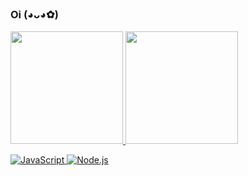 ### Oi (◕ᴗ◕✿)

  <a href="https://github.com/rickjosee">

  <img height="180em" src="https://github-readme-stats.vercel.app/api?username=rickjosee&show_icons=true&theme=dracula&include_all_commits=true&count_private=true"/>

  <img height="180em" src="https://github-readme-stats.vercel.app/api/top-langs/?username=rickjosee&layout=compact&langs_count=7&theme=dracula"/>

</div>



![JavaScript](https://img.shields.io/badge/-JavaScript-000000?style=for-the-badge&logo=javascript)
![Node.js](https://img.shields.io/badge/-Node.js-000000?style=for-the-badge&logo=node.js&logoColor=339933)
